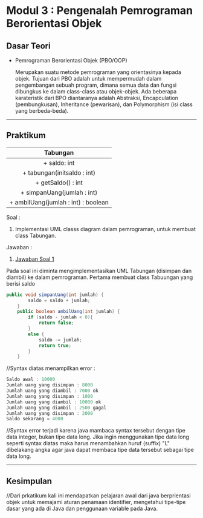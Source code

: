 # Modul 3 : Pengenalah Pemrograman Berorientasi Objek

## Dasar Teori
* Pemrograman Berorientasi Objek (PBO/OOP)

  Merupakan suatu metode pemrograman yang orientasinya kepada objek. Tujuan dari PBO adalah untuk mempermudah dalam pengembangan sebuah program, dimana semua data   dan fungsi dibungkus ke dalam class-class atau objek-objek. Ada beberapa karateristik dari BPO diantaranya adalah Abstraksi, Encapculation (pembungkusan),         Inheritance (pewarisan), dan Polymorphism (isi class yang berbeda-beda).

<hr>

## Praktikum

|**Tabungan**|
|:-----:|
|+ saldo: int|
|+ tabungan(initsaldo : int)|
|+ getSaldo() : int|
|+ simpanUang(jumlah : int)|
|+ ambilUang(jumlah : int) : boolean|

Soal :
1. Implementasi UML classs diagram dalam pemrograman, untuk membuat class Tabungan. 

Jawaban :
1. [Jawaban Soal 1](https://github.com/iddfian/20104031_Idfian-Azhar-Hidayat_Pemrograman-2/tree/Modul3/src/latihan)

Pada soal ini diminta mengimplementasikan UML Tabungan (disimpan dan diambil) ke dalam pemrograman. 
Pertama membuat class Tabuungan yang berisi saldo 

````java
public void simpanUang(int jumlah) {
        saldo = saldo + jumlah;
    }
    public boolean ambilUang(int jumlah) {
        if (saldo - jumlah < 0){
            return false;
        }
        else {
            saldo -= jumlah;
            return true;
        }
    }
````
//Syntax diatas menampilkan error :
```java
Saldo awal : 10000
Jumlah uang yang disimpan : 8000
Jumlah uang yang diambil : 7000 ok
Jumlah uang yang disimpan : 1000
Jumlah uang yang diambil : 10000 ok
Jumlah uang yang diambil : 2500 gagal
Jumlah uang yang disimpan : 2000
Saldo sekarang = 4000
```
//Syntax error terjadi karena java mambaca syntax tersebut dengan tipe data integer, bukan tipe data long. Jika ingin menggunakan tipe data long seperti syntax diatas maka harus menambahkan huruf (suffix) "L" dibelakang angka agar java dapat membaca tipe data tersebut sebagai tipe data long.



<hr>

## Kesimpulan
//Dari prkatikum kali ini mendapatkan pelajaran awal dari java berprientasi objek untuk memajami aturan penamaan identifier, mengetahui tipe-tipe dasar yang ada di Java dan penggunaan variable pada Java.
